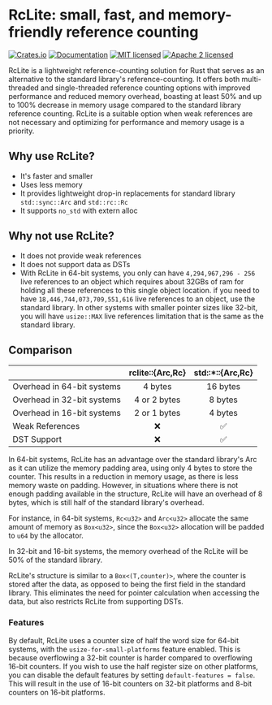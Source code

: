 # RcLite: small, fast, and memory-friendly reference counting

[![Crates.io][crates-badge]][crates-url]
[![Documentation][doc-badge]][doc-url]
[![MIT licensed][mit-badge]][mit-url]
[![Apache 2 licensed][apache-badge]][apache-url]

[crates-badge]: https://img.shields.io/crates/v/rclite.svg?style=for-the-badge
[crates-url]: https://crates.io/crates/rclite
[mit-badge]: https://img.shields.io/badge/license-MIT-blue.svg?style=for-the-badge
[apache-badge]: https://img.shields.io/badge/license-Apache2-orange.svg?style=for-the-badge
[mit-url]: https://github.com/fereidani/rclite/blob/master/LICENSE-MIT
[apache-url]: https://github.com/fereidani/rclite/blob/master/LICENSE-APACHE
[doc-badge]: https://img.shields.io/docsrs/rclite?style=for-the-badge
[doc-url]: https://docs.rs/rclite

RcLite is a lightweight reference-counting solution for Rust that serves as an alternative to the standard library's reference-counting. It offers both multi-threaded and single-threaded reference counting options with improved performance and reduced memory overhead, boasting at least 50% and up to 100% decrease in memory usage compared to the standard library reference counting. RcLite is a suitable option when weak references are not necessary and optimizing for performance and memory usage is a priority.

## Why use RcLite?

- It's faster and smaller
- Uses less memory
- It provides lightweight drop-in replacements for standard library `std::sync::Arc` and `std::rc::Rc`
- It supports `no_std` with extern alloc

## Why not use RcLite?

- It does not provide weak references
- It does not support data as DSTs
- With RcLite in 64-bit systems, you only can have `4,294,967,296 - 256` live references to an object which requires about 32GBs of ram for holding all these references to this single object location. if you need to have `18,446,744,073,709,551,616` live references to an object, use the standard library. In other systems with smaller pointer sizes like 32-bit, you will have `usize::MAX` live references limitation that is the same as the standard library.

## Comparison

|                            | rclite::{Arc,Rc} | std::\*::{Arc,Rc} |
| -------------------------- | :--------------: | :---------------: |
| Overhead in 64-bit systems |     4 bytes      |     16 bytes      |
| Overhead in 32-bit systems |   4 or 2 bytes   |      8 bytes      |
| Overhead in 16-bit systems |   2 or 1 bytes   |      4 bytes      |
| Weak References            |        ❌        |        ✅         |
| DST Support                |        ❌        |        ✅         |

In 64-bit systems, RcLite has an advantage over the standard library's Arc as it can utilize the memory padding area, using only 4 bytes to store the counter. This results in a reduction in memory usage, as there is less memory waste on padding. However, in situations where there is not enough padding available in the structure, RcLite will have an overhead of 8 bytes, which is still half of the standard library's overhead.

For instance, in 64-bit systems, `Rc<u32>` and `Arc<u32>` allocate the same amount of memory as `Box<u32>`, since the `Box<u32>` allocation will be padded to `u64` by the allocator.

In 32-bit and 16-bit systems, the memory overhead of the RcLite will be 50% of the standard library.

RcLite's structure is similar to a `Box<(T,counter)>`, where the counter is stored after the data, as opposed to being the first field in the standard library. This eliminates the need for pointer calculation when accessing the data, but also restricts RcLite from supporting DSTs.

### Features

By default, RcLite uses a counter size of half the word size for 64-bit systems, with the `usize-for-small-platforms` feature enabled. This is because overflowing a 32-bit counter is harder compared to overflowing 16-bit counters. If you wish to use the half register size on other platforms, you can disable the default features by setting `default-features = false`. This will result in the use of 16-bit counters on 32-bit platforms and 8-bit counters on 16-bit platforms.